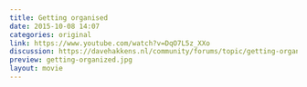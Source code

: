 ```yaml
---
title: Getting organised
date: 2015-10-08 14:07
categories: original
link: https://www.youtube.com/watch?v=DqO7L5z_XXo
discussion: https://davehakkens.nl/community/forums/topic/getting-organized/
preview: getting-organized.jpg
layout: movie
---
```

